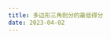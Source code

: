```yaml
---
title: 多边形三角剖分的最低得分
date: 2023-04-02
---
```


<Title :title='"多边形三角剖分的最低得分"' :publishDate='"2023-04-02"' />

### 题目及示例

---
你有一个凸的 n 边形，其每个顶点都有一个整数值。给定一个整数数组 values ，其中 values[i] 是第 i 个顶点的值（即 顺时针顺序 ）。

假设将多边形 剖分 为 n - 2 个三角形。对于每个三角形，该三角形的值是顶点标记的乘积，三角剖分的分数是进行三角剖分后所有 n - 2 个三角形的值之和。

返回 多边形进行三角剖分后可以得到的最低分 。
 

示例 1：

![](https://assets.leetcode.com/uploads/2021/02/25/shape1.jpg)
```
输入：values = [1,2,3]
输出：6
解释：多边形已经三角化，唯一三角形的分数为 6。
```
示例 2：

![](https://assets.leetcode.com/uploads/2021/02/25/shape2.jpg)
```
输入：values = [3,7,4,5]
输出：144
解释：有两种三角剖分，可能得分分别为：3 * 7 * 5 + 4 * 5 * 7 = 245，或 3 * 4 * 5 + 3 * 4 * 7 = 144。最低分数为 144。
```
示例 3：

![](https://assets.leetcode.com/uploads/2021/02/25/shape3.jpg)

```
输入：values = [1,3,1,4,1,5]
输出：13
解释：最低分数三角剖分的得分情况为 1 * 1 * 3 + 1 * 1 * 4 + 1 * 1 * 5 + 1 * 1 * 1 = 13。

```
```
提示：

n == values.length
3 <= n <= 50
1 <= values[i] <= 100
```
---

### 解题思路
---
+ 题目主要考察的动态规划思想
+ 假设dp(i,j)(i>=j+2)是一个由 i ,i+1 ... j-1,j构成的凸的 n 边形
+ 我们对其进行遍历，取当前遍历的中间点k，并进行剖分
+ 这时凸的 n 边形就则变成了三部分
+ 1.由i,i+1 ... k-1,k构成的凸的 n 边形
+ 2.由i,k,j构成的三角形
+ 3.由k,k+1 ... j-1,j构成的凸的 n 边形
+ 通过遍历求并求和找出三部分和的最小数
+ 关于1和3部分我们可以用同样方法再次剖分
+ 一直剖分到为三角形为止，即当前的 i+2 = j

---

### 代码展示
```
var minScoreTriangulation = function (values) {
    const n = values.length
    const map = new Map()
    const dp = (i, j) => {
        if (i + 2 > j) {
            return 0
        }
        if (i + 2 == j) {
            return values[i] * values[i + 1] * values[j]
        }
        const key = i + j * n
        if (!map.has(key)) {
            let min = Number.MAX_VALUE
            for (let k = i + 1; k < j; k++) {
                min = Math.min(min, values[i] * values[k] * values[j] + dp(i, k) + dp(k, j))
            }
            map.set(key, min)
        }
        return map.get(key)
    }
    return dp(0, n - 1)
}
```